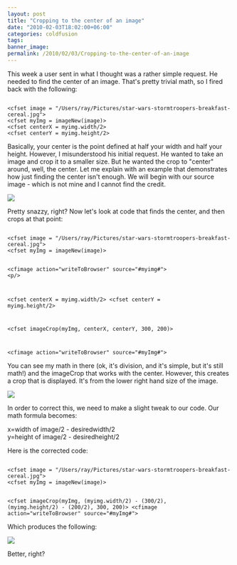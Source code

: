 ```yaml
---
layout: post
title: "Cropping to the center of an image"
date: "2010-02-03T18:02:00+06:00"
categories: coldfusion 
tags: 
banner_image: 
permalink: /2010/02/03/Cropping-to-the-center-of-an-image
---
```


This week a user sent in what I thought was a rather simple request. He needed to find the center of an image. That's pretty trivial math, so I fired back with the following:
<!--more-->
<p>

<code>
&lt;cfset image = "/Users/ray/Pictures/star-wars-stormtroopers-breakfast-cereal.jpg"&gt;
&lt;cfset myImg = imageNew(image)&gt;
&lt;cfset centerX = myimg.width/2&gt;
&lt;cfset centerY = myimg.height/2&gt;
</code>

<p>

Basically, your center is the point defined at half your width and half your height. However, I misunderstood his initial request. He wanted to take an image and crop it to a smaller size. But he wanted the crop to "center" around, well, the center. Let me explain with an example that demonstrates how just finding the center isn't enough. We will begin with our source image - which is not mine and I cannot find the credit.

<p>

<img src="https://static.raymondcamden.com/images/star-wars-stormtroopers-breakfast-cereal.jpg" />

<p>

Pretty snazzy, right? Now let's look at code that finds the center, and then crops at that point:

<p>

<code>
&lt;cfset image = "/Users/ray/Pictures/star-wars-stormtroopers-breakfast-cereal.jpg"&gt;
&lt;cfset myImg = imageNew(image)&gt;

&lt;cfimage action="writeToBrowser" source="#myimg#"&gt;
&lt;p/&gt;

&lt;cfset centerX = myimg.width/2&gt;
&lt;cfset centerY = myimg.height/2&gt;

&lt;cfset imageCrop(myImg, centerX, centerY, 300, 200)&gt;

&lt;cfimage action="writeToBrowser" source="#myImg#"&gt;
</code>

<p>

You can see my math in there (ok, it's division, and it's simple, but it's still math!) and the imageCrop that works with the center. However, this creates a crop that is displayed. It's from the lower right hand size of the image.

<p>

<img src="https://static.raymondcamden.com/images/cfjedi/ssc1.PNG" />

<p>

In order to correct this, we need to make a slight tweak to our code. Our math formula becomes:

<p>

x=width of image/2 - desiredwidth/2<br/>
y=height of image/2 - desiredheight/2<br/>

<p>

Here is the corrected code:

<p>

<code>
&lt;cfset image = "/Users/ray/Pictures/star-wars-stormtroopers-breakfast-cereal.jpg"&gt;
&lt;cfset myImg = imageNew(image)&gt;

&lt;cfset imageCrop(myImg, (myimg.width/2) - (300/2), (myimg.height/2) - (200/2), 300, 200)&gt;
&lt;cfimage action="writeToBrowser" source="#myImg#"&gt;
</code>

<p>

Which produces the following:

<p>

<img src="https://static.raymondcamden.com/images/cfjedi/ssc2.PNG" />

<p>

Better, right?